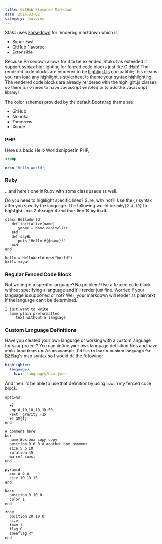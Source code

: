 ```yaml
---
title: GitHub Flavored Markdown
date: 2016-03-02
category: features
---
```


Stakx uses [Parsedown](http://parsedown.org/) for rendering markdown which is:

- Super Fast
- GitHub Flavored
- Extensible

Because Parsedown allows for it to be extended, Stakx has extended it support syntax highlighting for fenced code blocks just like GitHub! The rendered code blocks are rendered to be [highlight.js](https://highlightjs.org/) compatible; this means you can load any highlight.js stylesheet to theme your syntax highlighting. The rendered code blocks are already rendered with the highlight.js classes so there is no need to have Javascript enabled or to add the Javascript library!

The color schemes provided by the default Bootstrap theme are:

- GitHub
- Monokai
- Tomorrow
- Xcode

### PHP

Here's a basic Hello World snippet in PHP,

```php
<?php

echo "Hello World";
```

### Ruby

...and here's one in Ruby with some class usage as well.

Do you need to highlight specific lines? Sure, why not?! Use the `{}` syntax after you specify the language. The following would be `ruby{2-4,10}` to highlight lines 2 through 4 and then line 10 by itself.

```ruby{2-4,10}
class HelloWorld
   def initialize(name)
      @name = name.capitalize
   end
   def sayHi
      puts "Hello #{@name}!"
   end
end

hello = HelloWorld.new("World")
hello.sayHi
```

### Regular Fenced Code Block

Not writing in a specific language? No problem! Use a fenced code block without specifying a language and it'll render just fine. Worried if your language is supported or not? Well, your markdown will render as plain text if the language can't be determined.

```
I just want to write
  some plain preformatted
     text without a language
```

### Custom Language Definitions

Have you created your own language or working with a custom language for your project? You can define your own language definition files and have stakx load them up. As an example, I'd like to load a custom language for [BZFlag](https://www.bzflag.org/)'s map syntax so I would do the following:

```yaml
highlighter:
  languages:
    bzw: _languages/bzw.json
```

And then I'd be able to use that definition by using `bzw` in my fenced code block.

```bzw
options
  -j
  +r
  -mp 0,10,10,10,10,50
  -set _gravity -15
  +f GM{1}
end

# comment here
box
  name Box box copy copy
  position 0 0 0 # another box comment
  size 5 5 10
  rotation 45
  matref toast
end

pyramid
  pos 0 0 0
  size 10 10 15
end

base
  position 0 10 0
  color 1
end

zone
  position 20 10 0
  size
  team 1
  flag G
  zoneflag R*
end
```
